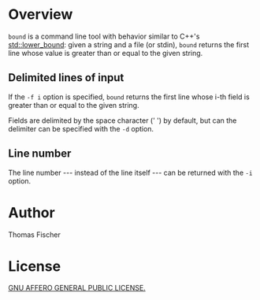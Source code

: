 # Overview

`bound` is a command line tool with behavior similar to
C++'s
[std::lower_bound](https://en.cppreference.com/w/cpp/algorithm/lower_bound):
given a string and a file (or stdin), `bound` returns
the first line whose value is greater than or equal to
the given string.

## Delimited lines of input

If the `-f i` option is specified, `bound` returns the
first line whose i-th field is greater than or equal to
the given string.

Fields are delimited by the space character (' ') by
default, but can the delimiter can be specified with
the `-d` option.

## Line number

The line number --- instead of the line itself --- can
be returned with the `-i` option.

# Author

Thomas Fischer

# License

[GNU AFFERO GENERAL PUBLIC LICENSE.](https://www.gnu.org/licenses/agpl-3.0.txt)
